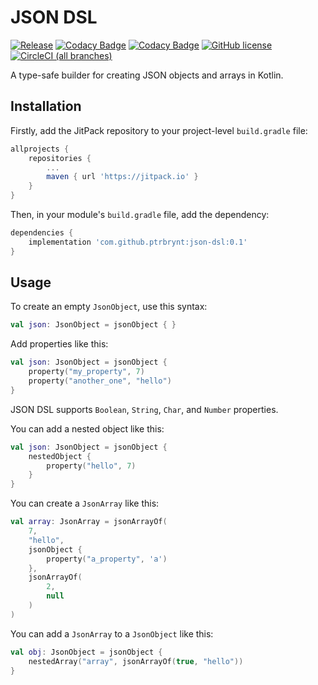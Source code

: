 # JSON DSL

[![Release](https://jitpack.io/v/ptrbrynt/json-dsl.svg)](https://jitpack.io/#ptrbrynt/json-dsl)
[![Codacy Badge](https://api.codacy.com/project/badge/Grade/cd498007c12b4e758b3a72dcda72211c)](https://www.codacy.com/app/ptrbrynt/json-dsl?utm_source=github.com&amp;utm_medium=referral&amp;utm_content=ptrbrynt/json-dsl&amp;utm_campaign=Badge_Grade)
[![Codacy Badge](https://api.codacy.com/project/badge/Coverage/cd498007c12b4e758b3a72dcda72211c)](https://www.codacy.com/app/ptrbrynt/json-dsl?utm_source=github.com&utm_medium=referral&utm_content=ptrbrynt/json-dsl&utm_campaign=Badge_Coverage)
[![GitHub license](https://img.shields.io/github/license/ptrbrynt/json-dsl.svg)](https://github.com/ptrbrynt/json-dsl/blob/master/LICENSE)
[![CircleCI (all branches)](https://img.shields.io/circleci/project/github/ptrbrynt/json-dsl.svg)](https://circleci.com/gh/ptrbrynt/json-dsl)

A type-safe builder for creating JSON objects and arrays in Kotlin.

## Installation

Firstly, add the JitPack repository to your project-level `build.gradle` file:

```groovy
allprojects {
    repositories {
        ...
        maven { url 'https://jitpack.io' }
    }
}
```

Then, in your module's `build.gradle` file, add the dependency:
```groovy
dependencies {
    implementation 'com.github.ptrbrynt:json-dsl:0.1'
}
```

## Usage

To create an empty `JsonObject`, use this syntax:

```kotlin
val json: JsonObject = jsonObject { }
```

Add properties like this:

```kotlin
val json: JsonObject = jsonObject {
    property("my_property", 7)
    property("another_one", "hello")
}
```

JSON DSL supports `Boolean`, `String`, `Char`, and `Number` properties.

You can add a nested object like this:

```kotlin
val json: JsonObject = jsonObject {
    nestedObject {
        property("hello", 7)
    }
}
```

You can create a `JsonArray` like this:
```kotlin
val array: JsonArray = jsonArrayOf(
    7, 
    "hello",
    jsonObject {
        property("a_property", 'a')
    },
    jsonArrayOf(
        2,
        null
    )
)
```

You can add a `JsonArray` to a `JsonObject` like this:

```kotlin
val obj: JsonObject = jsonObject {
    nestedArray("array", jsonArrayOf(true, "hello"))
}
```

